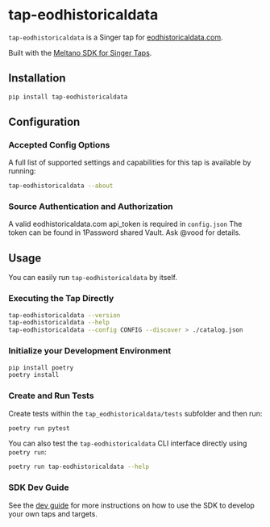 # tap-eodhistoricaldata

`tap-eodhistoricaldata` is a Singer tap for [eodhistoricaldata.com](https://eodhistoricaldata.com).

Built with the [Meltano SDK for Singer Taps](https://gitlab.com/meltano/singer-sdk).

## Installation

```bash
pip install tap-eodhistoricaldata
```

## Configuration

### Accepted Config Options

A full list of supported settings and capabilities for this
tap is available by running:

```bash
tap-eodhistoricaldata --about 
```

### Source Authentication and Authorization

A valid eodhistoricaldata.com api_token is required in `config.json`
The token can be found in 1Password shared Vault. Ask @vood for details.

## Usage

You can easily run `tap-eodhistoricaldata` by itself.

### Executing the Tap Directly

```bash
tap-eodhistoricaldata --version
tap-eodhistoricaldata --help
tap-eodhistoricaldata --config CONFIG --discover > ./catalog.json
```

### Initialize your Development Environment

```bash
pip install poetry
poetry install
```

### Create and Run Tests

Create tests within the `tap_eodhistoricaldata/tests` subfolder and
  then run:

```bash
poetry run pytest
```

You can also test the `tap-eodhistoricaldata` CLI interface directly using `poetry run`:

```bash
poetry run tap-eodhistoricaldata --help
```

### SDK Dev Guide

See the [dev guide](https://gitlab.com/meltano/singer-sdk/-/blob/main/docs/dev_guide.md) for more instructions on how to use the SDK to 
develop your own taps and targets.
